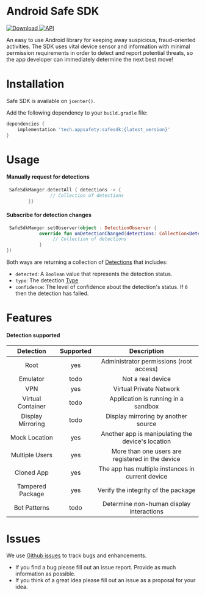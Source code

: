 # Android Safe SDK 
[ ![Download](https://api.bintray.com/packages/appsafety/safesdk/safesdk/images/download.svg?version=0.4.4) ](https://bintray.com/appsafety/safesdk/safesdk/0.4.4/link)[![API](https://img.shields.io/badge/API-21%2B-brightgreen.svg?style=flat)](https://android-arsenal.com/api?level=21)

An easy to use Android library for keeping away suspicious, fraud-oriented activities. The SDK uses vital device sensor and information with minimal permission requirements in order to detect and report potential threats, so the app developer can immediately determine the next best move!

# Installation
Safe SDK is available on `jcenter()`.

Add the following dependency to your `build.gradle` file:

```gradle
dependencies {
    implementation 'tech.appsafety:safesdk:{latest_version}'
}
```
# Usage
#### Manually request for detections
```kotlin
 SafeSdkManger.detectAll { detections -> {
                // Collection of detections
        }}
```
#### Subscribe for detection changes
```kotlin
 SafeSdkManger.setObserver(object : DetectionObserver {
            override fun onDetectionChanged(detections: Collection<Detection>) {
                 // Collection of detections
            }
})
```
Both ways are returning a collection of [Detections](https://github.com/AppSafetyTech/safesdk-android/blob/main/safesdk/src/main/java/tech/appsafety/shared/Detection.kt) that includes:
- `detected`: A `Boolean` value that represents the detection status.
- `type`: The detection [Type](https://github.com/AppSafetyTech/safesdk-android/blob/main/safesdk/src/main/java/tech/appsafety/shared/Type.kt)
- `confidence`: The level of confidence about the detection's status. If `0` then the detection has failed.
# Features
#### Detection supported
|     Detection     	|  Supported  	|                    Description                    	|
|:-----------------:	|:----------:	|:-------------------------------------------------:	|
|        Root       	|     yes    	|      Administrator permissions (root access)      	|
|      Emulator     	|    todo    	|                 Not a real device                 	|
|        VPN        	|     yes    	|              Virtual Private Network              	|
| Virtual Container 	|    todo    	|        Application is running in a sandbox        	|
| Display Mirroring 	|    todo    	|        Display mirroring by another source        	|
|   Mock Location   	|     yes    	| Another app is manipulating the device's location 	|
|  Multiple  Users  	|     yes    	|   More than one users are registered in the device	|
|    Cloned  App    	|     yes    	|  The app has multiple instances in current device 	|
|  Tampered Package 	|     yes    	|        Verify the integrity of the package        	|
|   Bot Patterns      	|     todo    	|        Determine non-human display interactions      	|

# Issues
We use [Github issues](https://github.com/AppSafetyTech/safesdk-android/issues) to track bugs and enhancements.
- If you find a bug please fill out an issue report. Provide as much information as possible.
- If you think of a great idea please fill out an issue as a proposal for your idea.

